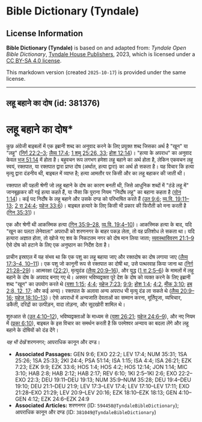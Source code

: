 # Bible Dictionary (Tyndale)

## License Information

**Bible Dictionary (Tyndale)** is based on and adapted from: _Tyndale Open Bible Dictionary_, [Tyndale House Publishers](https://tyndaleopenresources.com/), 2023, which is licensed under a [CC BY-SA 4.0 license](https://creativecommons.org/licenses/by-sa/4.0/legalcode.en).

This markdown version (created `2025-10-17`) is provided under the same license.



--------------------------------

## लहू बहाने का दोष (id: 381376)

लहू बहाने का दोष\*
==================

कुछ अंग्रेजी बाइबलों में एक इब्रानी शब्द का अनुवाद करने के लिए प्रयुक्त शब्द जिसका अर्थ है "खून" या "लहू" ([निर्ग 22:2–3](https://ref.ly/Exod22:2-Exod22:3); [लैव्य 17:4](https://ref.ly/Lev17:4); [1 शमू 25:26, 33](https://ref.ly/1Sam25:26,1Sam25:33); [होश 12:14](https://ref.ly/Hos12:14))। "हत्या के अपराध" का अनुवाद केवल [भज 51:14](https://ref.ly/Ps51:14) में होता है। बहुवचन रूप लगभग हमेशा लहू बहाने का अर्थ होता है, लेकिन एकवचन लहू स्वयं, रक्तपात, या रक्तपात द्वारा प्राप्त दोष (अर्थात, हत्या द्वारा) का अर्थ हो सकता है। यह विचार कि हत्या मृत्यु द्वारा दंडनीय थी, बाइबल में व्याप्त है; हत्या आमतौर पर किसी और का लहू बहाकर की जाती थी।

रक्तपात की पहली श्रेणी जो लहू बहाने के दोष का कारण बनती थी, जिसे आधुनिक शब्दों में "ठंडे लहू में" जानबूझकर की गई हत्या कहते हैं, या जैसा कि पुराना नियम "निर्दोष लहू" का बहाना कहता है ([योन 1:14](https://ref.ly/Jonah1:14))। कई पद निर्दोष के लहू बहाने और उसके दण्ड को परिभाषित करते हैं ([उत 9:6](https://ref.ly/Gen9:6); [व्य.वि. 19:11–13](https://ref.ly/Deut19:11-Deut19:13); [2 रा 24:4](https://ref.ly/2Kgs24:4); [यहेज 33:6](https://ref.ly/Ezek33:6))। बाइबल हत्यारे के लिए किसी भी प्रकार की फिरौती को मना करती है ([गिन 35:31](https://ref.ly/Num35:31))। 

एक और श्रेणी थी आकस्मिक हत्या ([गिन 35:9–28](https://ref.ly/Num35:9-Num35:28), [व्य.वि. 19:4–10](https://ref.ly/Deut19:4-Deut19:10))। आकस्मिक हत्या के बाद, यदि "खून का पलटा लेनेवाला" अपराधी को शरणनगर के बाहर पकड़ लेता, तो वह प्रतिशोध ले सकता था। यदि हत्यारा अज्ञात होता, तो खोजे गए शव के निकटतम नगर को दोष मान लिया जाता; [व्यवस्थाविवरण 21:1–9](https://ref.ly/Deut21:1-Deut21:9) ऐसे दोष को हटाने के लिए एक अनुष्ठान का निर्देश देता है।

प्राचीन इस्राएल में यह संभव था कि एक पशु का लहू बहाया जाए और रक्तदोष का दोष लगाया जाए ([लैव्य 17:3–4, 10–11](https://ref.ly/Lev17:3-Lev17:4,Lev17:10-Lev17:11))। एक पशु जो कानूनी रूप से रक्तपात का दोषी था, उसे पत्थरवाह किया जाना था ([निर्ग 21:28–29](https://ref.ly/Exod21:28-Exod21:29))। आत्मरक्षा ([22:2](https://ref.ly/Exod22:2)), मृत्युदंड ([लैव्य 20:9–16](https://ref.ly/Lev20:9-Lev20:16)), और युद्ध ([1 रा 2:5–6](https://ref.ly/1Kgs2:5-1Kgs2:6)) के मामलों में लहू बहाने के दोष के अपवाद बनाए गए थे। अक्सर भविष्यद्वक्ता पूरे देश के दोष को व्यक्त करने के लिए इब्रानी शब्द "खून" का उपयोग करते थे ([यशा 1:15](https://ref.ly/Isa1:15); [4:4](https://ref.ly/Isa4:4); [यहेज 7:23](https://ref.ly/Ezek7:23); [9:9](https://ref.ly/Ezek9:9); [होश 1:4](https://ref.ly/Hos1:4); [4:2](https://ref.ly/Hos4:2), [मीक 3:10](https://ref.ly/Mic3:10); [हब 2:8, 12, 17](https://ref.ly/Hab2:8,Hab2:12,Hab2:17); और कई अन्य)। रक्तपात के अलावा अन्य अपराध भी मृत्यु दंड ला सकते थे ([लैव्य 20:9–16](https://ref.ly/Lev20:9-Lev20:16); [यहेज 18:10–13](https://ref.ly/Ezek18:10-Ezek18:13))। ऐसे अपराधों में अन्यजाति देवताओं का सम्मान करना, मूर्तिपूजा, व्यभिचार, डकैती, दरिद्रों का उत्पीड़न, वादा तोड़ना, और सूदखोरी शामिल थे।

शुरुआत से ([उत 4:10–12](https://ref.ly/Gen4:10-Gen4:12)), भविष्यद्वक्ताओं के माध्यम से ([यशा 26:21](https://ref.ly/Isa26:21); [यहेज 24:6–9](https://ref.ly/Ezek24:6-Ezek24:9)), और नए नियम में ([प्रका 6:10](https://ref.ly/Rev6:10)), बाइबल के इस विचार का समर्थन करती है कि परमेश्वर अन्याय का बदला लेंगे और लहू बहाने के दोषियों को दंड देंगे।

*यह भी देखें* शरणनगर; आपराधिक कानून और दण्ड।

* **Associated Passages:** GEN 9:6; EXO 22:2; LEV 17:4; NUM 35:31; 1SA 25:26; 1SA 25:33; 2KI 24:4; PSA 51:14; ISA 1:15; ISA 4:4; ISA 26:21; EZK 7:23; EZK 9:9; EZK 33:6; HOS 1:4; HOS 4:2; HOS 12:14; JON 1:14; MIC 3:10; HAB 2:8; HAB 2:12; HAB 2:17; REV 6:10; 1KI 2:5–1KI 2:6; EXO 22:2–EXO 22:3; DEU 19:11–DEU 19:13; NUM 35:9–NUM 35:28; DEU 19:4–DEU 19:10; DEU 21:1–DEU 21:9; LEV 17:3–LEV 17:4; LEV 17:10–LEV 17:11; EXO 21:28–EXO 21:29; LEV 20:9–LEV 20:16; EZK 18:10–EZK 18:13; GEN 4:10–GEN 4:12; EZK 24:6–EZK 24:9
* **Associated Articles:** शरणनगर (ID: `594458@TyndaleBibleDictionary`); आपराधिक कानून और दण्ड (ID: `381049@TyndaleBibleDictionary`)

